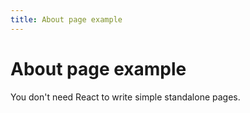 ```yaml
---
title: About page example
---
```


# About page example

You don't need React to write simple standalone pages.